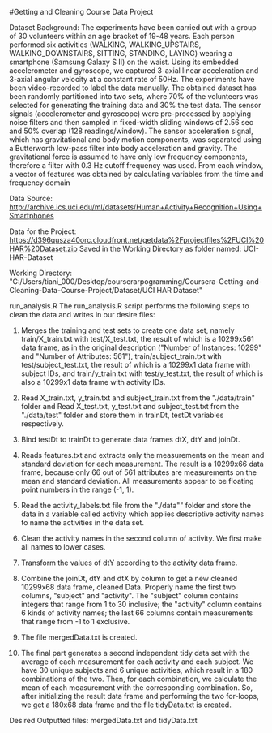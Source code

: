 #Getting and Cleaning Course Data Project

Dataset Background:
The experiments have been carried out with a group of 30 volunteers within an age bracket of 19-48 years. Each person performed six activities (WALKING, WALKING_UPSTAIRS, WALKING_DOWNSTAIRS, SITTING, STANDING, LAYING) wearing a smartphone (Samsung Galaxy S II) on the waist. Using its embedded accelerometer and gyroscope, we captured 3-axial linear acceleration and 3-axial angular velocity at a constant rate of 50Hz. The experiments have been video-recorded to label the data manually. The obtained dataset has been randomly partitioned into two sets, where 70% of the volunteers was selected for generating the training data and 30% the test data. 
The sensor signals (accelerometer and gyroscope) were pre-processed by applying noise filters and then sampled in fixed-width sliding windows of 2.56 sec and 50% overlap (128 readings/window). The sensor acceleration signal, which has gravitational and body motion components, was separated using a Butterworth low-pass filter into body acceleration and gravity. The gravitational force is assumed to have only low frequency components, therefore a filter with 0.3 Hz cutoff frequency was used. From each window, a vector of features was obtained by calculating variables from the time and frequency domain

Data Source: http://archive.ics.uci.edu/ml/datasets/Human+Activity+Recognition+Using+Smartphones 

Data for the Project: https://d396qusza40orc.cloudfront.net/getdata%2Fprojectfiles%2FUCI%20HAR%20Dataset.zip 
Saved in the Working Directory as folder named: UCI-HAR-Dataset

Working Directory: "C:/Users/tiani_000/Desktop/courserarpogramming/Coursera-Getting-and-Cleaning-Data-Course-Project/Dataset/UCI HAR Dataset"

run_analysis.R
The run_analysis.R script performs the following steps to clean the data and writes in our desire files:
1.	Merges the training and test sets to create one data set, namely train/X_train.txt with test/X_test.txt, the result of which is a 10299x561 data frame, as in the original description ("Number of Instances: 10299" and "Number of Attributes: 561"), train/subject_train.txt with test/subject_test.txt, the result of which is a 10299x1 data frame with subject IDs, and train/y_train.txt with test/y_test.txt, the result of which is also a 10299x1 data frame with activity IDs.

2.	Read X_train.txt, y_train.txt and subject_train.txt from the "./data/train" folder and Read X_test.txt, y_test.txt and subject_test.txt from the "./data/test" folder and store them in trainDt, testDt variables respectively.

3.	Bind testDt to trainDt to generate data frames dtX, dtY and joinDt.

4.	Reads features.txt and extracts only the measurements on the mean and standard deviation for each measurement. The result is a 10299x66 data frame, because only 66 out of 561 attributes are measurements on the mean and standard deviation. All measurements appear to be floating point numbers in the range (-1, 1).

5.	Read the activity_labels.txt file from the "./data"" folder and store the data in a variable called activity which applies descriptive activity names to name the activities in the data set.

6.	Clean the activity names in the second column of activity. We first make all names to lower cases. 

7.	Transform the values of dtY according to the activity data frame.

8.	Combine the joinDt, dtY and dtX by column to get a new cleaned 10299x68 data frame, cleaned Data. Properly name the first two columns, "subject" and "activity". The "subject" column contains integers that range from 1 to 30 inclusive; the "activity" column contains 6 kinds of activity names; the last 66 columns contain measurements that range from -1 to 1 exclusive.

9.	The file mergedData.txt is created.

10.	The final part generates a second independent tidy data set with the average of each measurement for each activity and each subject. We have 30 unique subjects and 6 unique activities, which result in a 180 combinations of the two. Then, for each combination, we calculate the mean of each measurement with the corresponding combination. So, after initializing the result data frame and performing the two for-loops, we get a 180x68 data frame and the file tidyData.txt is created.

Desired Outputted files: mergedData.txt and tidyData.txt

